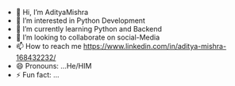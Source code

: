 - 👋 Hi, I’m AdityaMishra
- 👀 I’m interested in Python Development 
- 🌱 I’m currently learning Python and Backend
- 💞️ I’m looking to collaborate on social-Media 
- 📫 How to reach me https://www.linkedin.com/in/aditya-mishra-168432232/
- 😄 Pronouns: ...He/HIM
- ⚡ Fun fact: ...

<!---
AdityaMishra0315/AdityaMishra0315 is a ✨ special ✨ repository because its `README.md` (this file) appears on your GitHub profile.
You can click the Preview link to take a look at your changes.
--->
